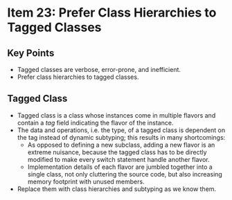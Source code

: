 # Item 23: Prefer Class Hierarchies to Tagged Classes

## Key Points

- Tagged classes are verbose, error-prone, and inefficient.
- Prefer class hierarchies to tagged classes.

## Tagged Class

- Tagged class is a class whose instances come in multiple flavors and contain a *tag* field indicating the flavor of the instance.
- The data and operations, i.e. the type, of a tagged class is dependent on the tag instead of dynamic subtyping; this results in many shortcomings:
  - As opposed to defining a new subclass, adding a new flavor is an extreme nuisance, because the tagged class has to be directly modified to make every switch statement handle another flavor.
  - Implementation details of each flavor are jumbled together into a single class, not only cluttering the source code, but also increasing memory footprint with unused members.
- Replace them with class hierarchies and subtyping as we know them.

